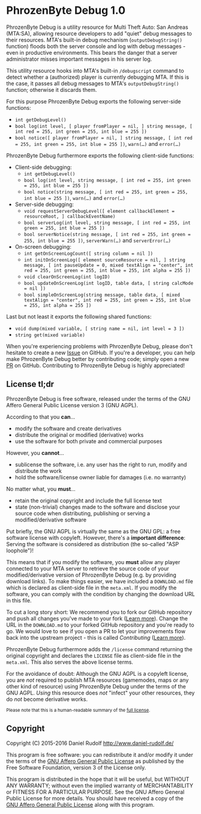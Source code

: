 PhrozenByte Debug 1.0
=====================

PhrozenByte Debug is a utility resource for Multi Theft Auto: San Andreas (MTA:SA), allowing resource developers to add "quiet" debug messages to their resources. MTA's built-in debug mechanism (`outputDebugString()` function) floods both the server console and log with debug messages - even in productive environments. This bears the danger that a server administrator misses important messages in his server log.

This utility resource hooks into MTA's built-in `/debugscript` command to detect whether a (authorized) player is currently debugging MTA. If this is the case, it passes all debug messages to MTA's `outputDebugString()` function; otherwise it discards them.

For this purpose PhrozenByte Debug exports the following server-side functions:

* `int getDebugLevel()`
* `bool log(int level, [ player fromPlayer = nil, ] string message, [ int red = 255, int green = 255, int blue = 255 ])`
* `bool notice([ player fromPlayer = nil, ] string message, [ int red = 255, int green = 255, int blue = 255 ])`, `warn(…)` and `error(…)`

PhrozenByte Debug furthermore exports the following client-side functions:

* Client-side debugging:
  * `int getDebugLevel()`
  * `bool log(int level, string message, [ int red = 255, int green = 255, int blue = 255 ])`
  * `bool notice(string message, [ int red = 255, int green = 255, int blue = 255 ])`, `warn(…)` and `error(…)`
* Server-side debugging:
  * `void requestServerDebugLevel([ element callbackElement = resourceRoot, ] callbackEventName)`
  * `bool serverLog(int level, string message, [ int red = 255, int green = 255, int blue = 255 ])`
  * `bool serverNotice(string message, [ int red = 255, int green = 255, int blue = 255 ])`, `serverWarn(…)` and `serverError(…)`
* On-screen debugging:
  * `int getOnScreenLogCount([ string column = nil ])`
  * `int initOnScreenLog([ element sourceResource = nil, ] string message, [ int pauseUpdate = 0, mixed textAlign = "center", int red = 255, int green = 255, int blue = 255, int alpha = 255 ])`
  * `void clearOnScreenLog(int logID)`
  * `bool updateOnScreenLog(int logID, table data, [ string calcMode = nil ])`
  * `bool simpleOnScreenLog(string message, table data, [ mixed textAlign = "center", int red = 255, int green = 255, int blue = 255, int alpha = 255 ])`

Last but not least it exports the following shared functions:

* `void dump(mixed variable, [ string name = nil, int level = 3 ])`
* `string get(mixed variable)`

When you're experiencing problems with PhrozenByte Debug, please don't hesitate to create a new [Issue](https://github.com/PhrozenByte/mtasa-debug/issues) on GitHub. If you're a developer, you can help make PhrozenByte Debug better by contributing code; simply open a new [PR](https://github.com/PhrozenByte/mtasa-debug/pulls) on GitHub. Contributing to PhrozenByte Debug is highly appreciated! 

License tl;dr
-------------

PhrozenByte Debug is free software, released under the terms of the GNU Affero General Public License version 3 (GNU AGPL).

According to that you **can**...

- modify the software and create derivatives
- distribute the original or modified (derivative) works
- use the software for both private and commercial purposes

However, you **cannot**...

- sublicense the software, i.e. any user has the right to run, modify and distribute the work
- hold the software/license owner liable for damages (i.e. no warranty)

No matter what, you **must**...

- retain the original copyright and include the full license text
- state (non-trivial) changes made to the software and disclose your source code when distributing, publishing or serving a modified/derivative software

Put briefly, the GNU AGPL is virtually the same as the GNU GPL: a free software license with copyleft. However, there's a **important difference**: Serving the software is considered as distribution (the so-called "ASP loophole")!

This means that if you modify the software, you **must** allow any player connected to your MTA server to retrieve the source code of your modified/derivative version of PhrozenByte Debug (e.g. by providing download links). To make things easier, we have included a `DOWNLOAD.md` file which is declared as client-side file in the `meta.xml`. If you modify the software, you can comply with the condition by changing the download URL in this file.

To cut a long story short: We recommend you to fork our GitHub repository and push all changes you've made to your fork ([Learn more](https://guides.github.com/activities/forking/)). Change the URL in the `DOWNLOAD.md` to your forked GitHub repository and you're ready to go. We would love to see if you open a PR to let your improvements flow back into the upstream project - this is called *Contributing* ([Learn more](https://guides.github.com/activities/contributing-to-open-source/)).

PhrozenByte Debug furthermore adds the `/license` command returning the original copyright and declares the `LICENSE` file as client-side file in the `meta.xml`. This also serves the above license terms.

For the avoidance of doubt: Although the GNU AGPL is a copyleft license, you are *not* required to publish MTA resources (gamemodes, maps or any other kind of resource) using PhrozenByte Debug under the terms of the GNU AGPL. *Using* this resource does *not* "infect" your other resources, they do *not* become derivative works.

<small>Please note that this is a human-readable summary of the [full license](LICENSE).</small>

Copyright
---------

Copyright (C) 2015-2016  Daniel Rudolf <http://www.daniel-rudolf.de/>

This program is free software: you can redistribute it and/or modify it under the terms of the [GNU Affero General Public License](LICENSE) as published by the Free Software Foundation, version 3 of the License only.

This program is distributed in the hope that it will be useful, but WITHOUT ANY WARRANTY; without even the implied warranty of MERCHANTABILITY or FITNESS FOR A PARTICULAR PURPOSE.  See the GNU Affero General Public License for more details. You should have received a copy of the [GNU Affero General Public License](http://www.gnu.org/licenses/) along with this program.

